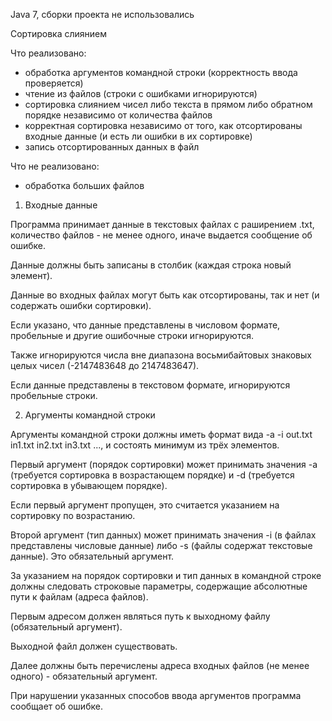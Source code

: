 ﻿Java 7, сборки проекта не использовались

Сортировка слиянием

Что реализовано:

- обработка аргументов командной строки (корректность ввода проверяется)
- чтение из файлов (строки с ошибками игнорируются)
- сортировка слиянием чисел либо текста в прямом либо обратном порядке независимо от количества файлов
- корректная сортировка независимо от того, как отсортированы входные данные (и есть ли ошибки в их сортировке)
- запись отсортированных данных в файл

Что не реализовано:

- обработка больших файлов 

1. Входные данные

Программа принимает данные в текстовых файлах с раширением .txt, количество файлов - не менее одного, иначе выдается сообщение об ошибке.

Данные должны быть записаны в столбик (каждая строка новый элемент).

Данные во входных файлах могут быть как отсортированы, так и нет (и содержать ошибки сортировки).

Если указано, что данные представлены в числовом формате, пробельные и другие ошибочные строки игнорируются.

Также игнорируются числа вне диапазона восьмибайтовых знаковых целых чисел (-2147483648 до 2147483647).

Если данные представлены в текстовом формате, игнорируются пробельные строки.

2. Аргументы командной строки

Аргументы командной строки должны иметь формат вида -a -i out.txt in1.txt in2.txt in3.txt ..., и состоять минимум из трёх элементов.

Первый аргумент (порядок сортировки) может принимать значения -а (требуется сортировка в возрастающем порядке) и -d (требуется сортировка в убывающем порядке).

Если первый аргумент пропущен, это считается указанием на сортировку по возрастанию.

Второй аргумент (тип данных) может принимать значения -i (в файлах представлены числовые данные) либо -s (файлы содержат текстовые данные). Это обязательный аргумент.

За указанием на порядок сортировки и тип данных в командной строке должны следовать строковые параметры, содержащие абсолютные пути к файлам (адреса файлов).

Первым адресом должен являться путь к выходному файлу (обязательный аргумент).

Выходной файл должен существовать.

Далее должны быть перечислены адреса входных файлов (не менее одного) - обязательный аргумент.

При нарушении указанных способов ввода аргументов программа сообщает об ошибке.
